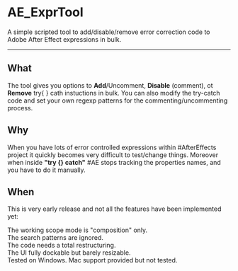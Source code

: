 AE_ExprTool
===========

A simple scripted tool to add/disable/remove error correction code to Adobe After Effect expressions in bulk.

---

## What

The tool gives you options to **Add**/Uncomment, **Disable** (comment), ot **Remove** try{ } cath instuctions in bulk.
You can also modify the try-catch code and set your own regexp patterns for the commenting/uncommenting process.

## Why

When you have lots of error controlled expressions within #AfterEffects project it quickly becomes very
difficult to test/change things. Moreover when inside **"try {} catch"** #AE stops tracking the properties
names, and you have to do it manually.

## When

This is very early release and not all the features have been implemented yet:

The working scope mode is "composition" only.  
The search patterns are ignored.  
The code needs a total restructuring.  
The UI fully dockable but barely resizable.  
Tested on Windows. Mac support provided but not tested.  
